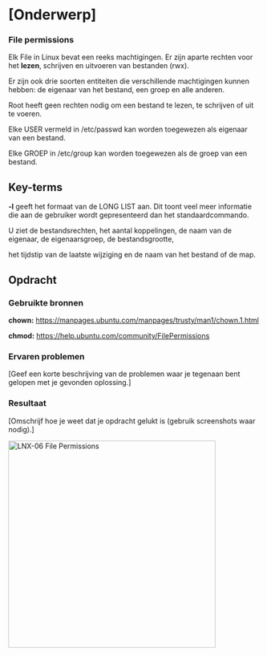 # [Onderwerp]

### File permissions

Elk File in Linux bevat een reeks machtigingen. Er zijn aparte rechten voor het **lezen**, schrijven en uitvoeren van bestanden (rwx).

Er zijn ook drie soorten entiteiten die verschillende machtigingen kunnen hebben: de eigenaar van het bestand, een groep en alle anderen.

Root heeft geen rechten nodig om een bestand te lezen, te schrijven of uit te voeren.

Elke USER vermeld in /etc/passwd kan worden toegewezen als eigenaar van een bestand.

Elke GROEP in /etc/group kan worden toegewezen als de groep van een bestand.

## Key-terms
**-l** geeft het formaat van de LONG LIST aan. Dit toont veel meer informatie die aan de gebruiker wordt gepresenteerd dan het standaardcommando.

U ziet de bestandsrechten, het aantal koppelingen, de naam van de eigenaar, de eigenaarsgroep, de bestandsgrootte,

het tijdstip van de laatste wijziging en de naam van het bestand of de map.

## Opdracht



### Gebruikte bronnen
**chown:** https://manpages.ubuntu.com/manpages/trusty/man1/chown.1.html

**chmod:** https://help.ubuntu.com/community/FilePermissions

### Ervaren problemen
[Geef een korte beschrijving van de problemen waar je tegenaan bent gelopen met je gevonden oplossing.]

### Resultaat
[Omschrijf hoe je weet dat je opdracht gelukt is (gebruik screenshots waar nodig).]

<img width="413" alt="LNX-06 File Permissions" src="https://user-images.githubusercontent.com/95620804/145426501-1e362394-fc05-45f6-a9d4-d4a90fc596b2.png">
